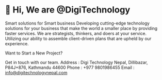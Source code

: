 # 👋 Hi, We are @DigiTechnology

Smart solutions for Smart business
Developing cutting-edge technology solutions for your business that make the world a smaller place by providing faster services. We are strategists, thinkers, and doers at your service. Utilizing our ability to assemble client-driven plans that are upheld by our experience.


Want to Start a New Project?

Get in touch with our team.
Address : Digi Technology Nepal, Dillibazar, P84J+876, Kathmandu 44600
Phone : +977 9801986455
Email : info@digitechnologynepal.com
